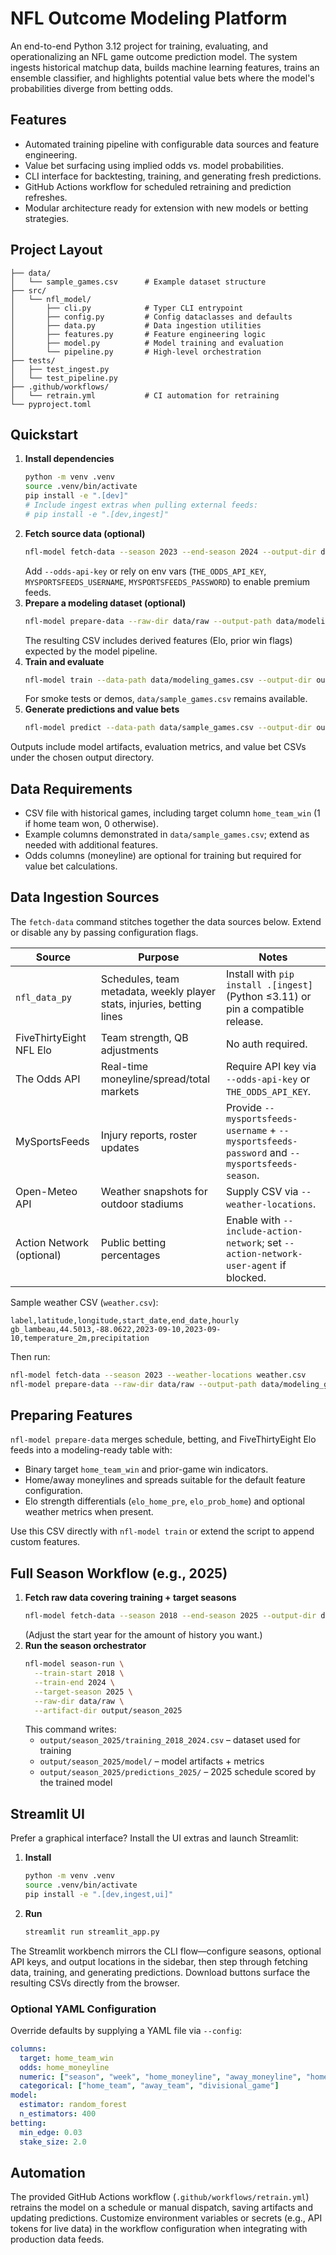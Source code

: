 # NFL Outcome Modeling Platform

An end-to-end Python 3.12 project for training, evaluating, and operationalizing an NFL game outcome prediction model. The system ingests historical matchup data, builds machine learning features, trains an ensemble classifier, and highlights potential value bets where the model's probabilities diverge from betting odds.

## Features
- Automated training pipeline with configurable data sources and feature engineering.
- Value bet surfacing using implied odds vs. model probabilities.
- CLI interface for backtesting, training, and generating fresh predictions.
- GitHub Actions workflow for scheduled retraining and prediction refreshes.
- Modular architecture ready for extension with new models or betting strategies.

## Project Layout
```
├── data/
│   └── sample_games.csv      # Example dataset structure
├── src/
│   └── nfl_model/
│       ├── cli.py            # Typer CLI entrypoint
│       ├── config.py         # Config dataclasses and defaults
│       ├── data.py           # Data ingestion utilities
│       ├── features.py       # Feature engineering logic
│       ├── model.py          # Model training and evaluation
│       └── pipeline.py       # High-level orchestration
├── tests/
│   ├── test_ingest.py
│   └── test_pipeline.py
├── .github/workflows/
│   └── retrain.yml           # CI automation for retraining
└── pyproject.toml
```

## Quickstart
1. **Install dependencies**
   ```bash
   python -m venv .venv
   source .venv/bin/activate
   pip install -e ".[dev]"
   # Include ingest extras when pulling external feeds:
   # pip install -e ".[dev,ingest]"
   ```
2. **Fetch source data (optional)**
   ```bash
   nfl-model fetch-data --season 2023 --end-season 2024 --output-dir data/raw
   ```
   Add `--odds-api-key` or rely on env vars (`THE_ODDS_API_KEY`, `MYSPORTSFEEDS_USERNAME`, `MYSPORTSFEEDS_PASSWORD`) to enable premium feeds.
3. **Prepare a modeling dataset (optional)**
   ```bash
   nfl-model prepare-data --raw-dir data/raw --output-path data/modeling_games.csv --season 2023 --season 2024
   ```
   The resulting CSV includes derived features (Elo, prior win flags) expected by the model pipeline.
4. **Train and evaluate**
   ```bash
   nfl-model train --data-path data/modeling_games.csv --output-dir output
   ```
   For smoke tests or demos, `data/sample_games.csv` remains available.
5. **Generate predictions and value bets**
   ```bash
   nfl-model predict --data-path data/sample_games.csv --output-dir output --odds-column closing_odds
   ```

Outputs include model artifacts, evaluation metrics, and value bet CSVs under the chosen output directory.

## Data Requirements
- CSV file with historical games, including target column `home_team_win` (1 if home team won, 0 otherwise).
- Example columns demonstrated in `data/sample_games.csv`; extend as needed with additional features.
- Odds columns (moneyline) are optional for training but required for value bet calculations.

## Data Ingestion Sources
The `fetch-data` command stitches together the data sources below. Extend or disable any by passing configuration flags.

| Source | Purpose | Notes |
| --- | --- | --- |
| `nfl_data_py` | Schedules, team metadata, weekly player stats, injuries, betting lines | Install with `pip install .[ingest]` (Python ≤3.11) or pin a compatible release. |
| FiveThirtyEight NFL Elo | Team strength, QB adjustments | No auth required. |
| The Odds API | Real-time moneyline/spread/total markets | Require API key via `--odds-api-key` or `THE_ODDS_API_KEY`. |
| MySportsFeeds | Injury reports, roster updates | Provide `--mysportsfeeds-username` + `--mysportsfeeds-password` and `--mysportsfeeds-season`. |
| Open-Meteo API | Weather snapshots for outdoor stadiums | Supply CSV via `--weather-locations`. |
| Action Network (optional) | Public betting percentages | Enable with `--include-action-network`; set `--action-network-user-agent` if blocked. |

Sample weather CSV (`weather.csv`):
```csv
label,latitude,longitude,start_date,end_date,hourly
gb_lambeau,44.5013,-88.0622,2023-09-10,2023-09-10,temperature_2m,precipitation
```
Then run:
```bash
nfl-model fetch-data --season 2023 --weather-locations weather.csv
nfl-model prepare-data --raw-dir data/raw --output-path data/modeling_games.csv
```

## Preparing Features
`nfl-model prepare-data` merges schedule, betting, and FiveThirtyEight Elo feeds into a modeling-ready table with:
- Binary target `home_team_win` and prior-game win indicators.
- Home/away moneylines and spreads suitable for the default feature configuration.
- Elo strength differentials (`elo_home_pre`, `elo_prob_home`) and optional weather metrics when present.

Use this CSV directly with `nfl-model train` or extend the script to append custom features.

## Full Season Workflow (e.g., 2025)
1. **Fetch raw data covering training + target seasons**
   ```bash
   nfl-model fetch-data --season 2018 --end-season 2025 --output-dir data/raw
   ```
   (Adjust the start year for the amount of history you want.)
2. **Run the season orchestrator**
   ```bash
   nfl-model season-run \
     --train-start 2018 \
     --train-end 2024 \
     --target-season 2025 \
     --raw-dir data/raw \
     --artifact-dir output/season_2025
   ```
   This command writes:
   - `output/season_2025/training_2018_2024.csv` – dataset used for training
   - `output/season_2025/model/` – model artifacts + metrics
   - `output/season_2025/predictions_2025/` – 2025 schedule scored by the trained model

## Streamlit UI
Prefer a graphical interface? Install the UI extras and launch Streamlit:

1. **Install**
   ```bash
   python -m venv .venv
   source .venv/bin/activate
   pip install -e ".[dev,ingest,ui]"
   ```
2. **Run**
   ```bash
   streamlit run streamlit_app.py
   ```

The Streamlit workbench mirrors the CLI flow—configure seasons, optional API keys, and output locations in the sidebar, then step through fetching data, training, and generating predictions. Download buttons surface the resulting CSVs directly from the browser.

### Optional YAML Configuration
Override defaults by supplying a YAML file via `--config`:
```yaml
columns:
  target: home_team_win
  odds: home_moneyline
  numeric: ["season", "week", "home_moneyline", "away_moneyline", "home_spread", "away_spread"]
  categorical: ["home_team", "away_team", "divisional_game"]
model:
  estimator: random_forest
  n_estimators: 400
betting:
  min_edge: 0.03
  stake_size: 2.0
```

## Automation
The provided GitHub Actions workflow (`.github/workflows/retrain.yml`) retrains the model on a schedule or manual dispatch, saving artifacts and updating predictions. Customize environment variables or secrets (e.g., API tokens for live data) in the workflow configuration when integrating with production data feeds.
